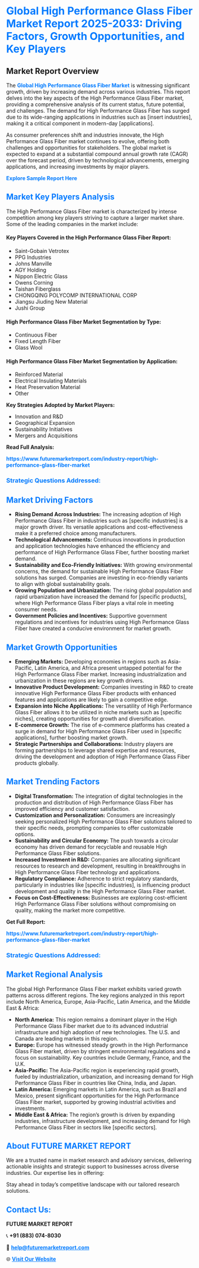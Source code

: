 <h1 style="color: #007BFF;">Global High Performance Glass Fiber Market Report 2025-2033: Driving Factors, Growth Opportunities, and Key Players</h1>

<section id="overview">
<h2>Market Report Overview</h2>
<p>The <a href="https://www.futuremarketreport.com/industry-report/high-performance-glass-fiber-market" style="color: #007BFF; text-decoration: none;"><strong>Global High Performance Glass Fiber Market</strong></a> is witnessing significant growth, driven by increasing demand across various industries. This report delves into the key aspects of the High Performance Glass Fiber market, providing a comprehensive analysis of its current status, future potential, and challenges. The demand for High Performance Glass Fiber has surged due to its wide-ranging applications in industries such as [insert industries], making it a critical component in modern-day [applications].</p>
<p>As consumer preferences shift and industries innovate, the High Performance Glass Fiber market continues to evolve, offering both challenges and opportunities for stakeholders. The global market is expected to expand at a substantial compound annual growth rate (CAGR) over the forecast period, driven by technological advancements, emerging applications, and increasing investments by major players.</p>
</section>

<section id="overview">
<p><a href="https://www.futuremarketreport.com/request-sample/reportId=27143" style="color: #007BFF; text-decoration: none;"><strong>Explore Sample Report Here</strong></a></p>
</section>

<section id="key-players">
<h2 style="color: #007BFF;">Market Key Players Analysis</h2>
<p>The High Performance Glass Fiber market is characterized by intense competition among key players striving to capture a larger market share. Some of the leading companies in the market include:</p>
<h4>Key Players Covered in the High Performance Glass Fiber Report:</h4>
<ul><li>Saint-Gobain Vetrotex</li><li>PPG Industries</li><li>Johns Manville</li><li>AGY Holding</li><li>Nippon Electric Glass</li><li>Owens Corning</li><li>Taishan Fiberglass</li><li>CHONGQING POLYCOMP INTERNATIONAL CORP</li><li>Jiangsu Jiuding New Material</li><li>Jushi Group</li></ul>
<h4>High Performance Glass Fiber Market Segmentation by Type:</h4>
<ul><li>Continuous Fiber</li><li>Fixed Length Fiber</li><li>Glass Wool</li></ul>

<h4>High Performance Glass Fiber Market Segmentation by Application:</h4>
<ul><li>Reinforced Material</li><li>Electrical Insulating Materials</li><li>Heat Preservation Material</li><li>Other</li></ul>
<p><strong>Key Strategies Adopted by Market Players:</strong></p>
<ul>
<li>Innovation and R&D</li>
<li>Geographical Expansion</li>
<li>Sustainability Initiatives</li>
<li>Mergers and Acquisitions</li>
</ul>
</section>

<section>
<p><strong>Read Full Analysis: </strong></p><a href="https://www.futuremarketreport.com/industry-report/high-performance-glass-fiber-market" style="color: #007BFF; text-decoration: none;"><strong>https://www.futuremarketreport.com/industry-report/high-performance-glass-fiber-market</strong></a>
<h3 style="color: #007BFF;">Strategic Questions Addressed:</h3>
</section>

<section id="driving-factors">
<h2 style="color: #007BFF;">Market Driving Factors</h2>
<ul>
<li><strong>Rising Demand Across Industries:</strong> The increasing adoption of High Performance Glass Fiber in industries such as [specific industries] is a major growth driver. Its versatile applications and cost-effectiveness make it a preferred choice among manufacturers.</li>
<li><strong>Technological Advancements:</strong> Continuous innovations in production and application technologies have enhanced the efficiency and performance of High Performance Glass Fiber, further boosting market demand.</li>
<li><strong>Sustainability and Eco-Friendly Initiatives:</strong> With growing environmental concerns, the demand for sustainable High Performance Glass Fiber solutions has surged. Companies are investing in eco-friendly variants to align with global sustainability goals.</li>
<li><strong>Growing Population and Urbanization:</strong> The rising global population and rapid urbanization have increased the demand for [specific products], where High Performance Glass Fiber plays a vital role in meeting consumer needs.</li>
<li><strong>Government Policies and Incentives:</strong> Supportive government regulations and incentives for industries using High Performance Glass Fiber have created a conducive environment for market growth.</li>
</ul>
</section>

<section id="growth-opportunities">
<h2 style="color: #007BFF;">Market Growth Opportunities</h2>
<ul>
<li><strong>Emerging Markets:</strong> Developing economies in regions such as Asia-Pacific, Latin America, and Africa present untapped potential for the High Performance Glass Fiber market. Increasing industrialization and urbanization in these regions are key growth drivers.</li>
<li><strong>Innovative Product Development:</strong> Companies investing in R&D to create innovative High Performance Glass Fiber products with enhanced features and applications are likely to gain a competitive edge.</li>
<li><strong>Expansion into Niche Applications:</strong> The versatility of High Performance Glass Fiber allows it to be utilized in niche markets such as [specific niches], creating opportunities for growth and diversification.</li>
<li><strong>E-commerce Growth:</strong> The rise of e-commerce platforms has created a surge in demand for High Performance Glass Fiber used in [specific applications], further boosting market growth.</li>
<li><strong>Strategic Partnerships and Collaborations:</strong> Industry players are forming partnerships to leverage shared expertise and resources, driving the development and adoption of High Performance Glass Fiber products globally.</li>
</ul>
</section>

<section id="trending-factors">
<h2 style="color: #007BFF;">Market Trending Factors</h2>
<ul>
<li><strong>Digital Transformation:</strong> The integration of digital technologies in the production and distribution of High Performance Glass Fiber has improved efficiency and customer satisfaction.</li>
<li><strong>Customization and Personalization:</strong> Consumers are increasingly seeking personalized High Performance Glass Fiber solutions tailored to their specific needs, prompting companies to offer customizable options.</li>
<li><strong>Sustainability and Circular Economy:</strong> The push towards a circular economy has driven demand for recyclable and reusable High Performance Glass Fiber solutions.</li>
<li><strong>Increased Investment in R&D:</strong> Companies are allocating significant resources to research and development, resulting in breakthroughs in High Performance Glass Fiber technology and applications.</li>
<li><strong>Regulatory Compliance:</strong> Adherence to strict regulatory standards, particularly in industries like [specific industries], is influencing product development and quality in the High Performance Glass Fiber market.</li>
<li><strong>Focus on Cost-Effectiveness:</strong> Businesses are exploring cost-efficient High Performance Glass Fiber solutions without compromising on quality, making the market more competitive.</li>
</ul>
</section>

<section>
<p><strong>Get Full Report: </strong></p><a href="https://www.futuremarketreport.com/industry-report/high-performance-glass-fiber-market" style="color: #007BFF; text-decoration: none;"><strong>https://www.futuremarketreport.com/industry-report/high-performance-glass-fiber-market</strong></a>
<h3 style="color: #007BFF;">Strategic Questions Addressed:</h3>
</section>


<section id="regional-analysis">
<h2 style="color: #007BFF;">Market Regional Analysis</h2>
<p>The global High Performance Glass Fiber market exhibits varied growth patterns across different regions. The key regions analyzed in this report include North America, Europe, Asia-Pacific, Latin America, and the Middle East & Africa:</p>
<ul>
<li><strong>North America:</strong> This region remains a dominant player in the High Performance Glass Fiber market due to its advanced industrial infrastructure and high adoption of new technologies. The U.S. and Canada are leading markets in this region.</li>
<li><strong>Europe:</strong> Europe has witnessed steady growth in the High Performance Glass Fiber market, driven by stringent environmental regulations and a focus on sustainability. Key countries include Germany, France, and the U.K.</li>
<li><strong>Asia-Pacific:</strong> The Asia-Pacific region is experiencing rapid growth, fueled by industrialization, urbanization, and increasing demand for High Performance Glass Fiber in countries like China, India, and Japan.</li>
<li><strong>Latin America:</strong> Emerging markets in Latin America, such as Brazil and Mexico, present significant opportunities for the High Performance Glass Fiber market, supported by growing industrial activities and investments.</li>
<li><strong>Middle East & Africa:</strong> The region’s growth is driven by expanding industries, infrastructure development, and increasing demand for High Performance Glass Fiber in sectors like [specific sectors].</li>
</ul>
</section>

<footer>
<h2 style="color: #007BFF;">About FUTURE MARKET REPORT</h2>
<p>We are a trusted name in market research and advisory services, delivering actionable insights and strategic support to businesses across diverse industries. Our expertise lies in offering:</p>

<p>Stay ahead in today’s competitive landscape with our tailored research solutions.</p>

<h2 style="color: #007BFF;">Contact Us:</h2>
<p><strong>FUTURE MARKET REPORT</strong></p>
<p>📞 <strong>+91 (883) 074-8030</strong></p>
<p>📧 <strong><a href="mailto:help@futuremarketreport.com" style="color: #007BFF;">help@futuremarketreport.com</a></strong></p>
<p>🌐 <strong><a href="https://www.futuremarketreport.com/" style="color: #007BFF;">Visit Our Website</a></strong></p>
</footer>